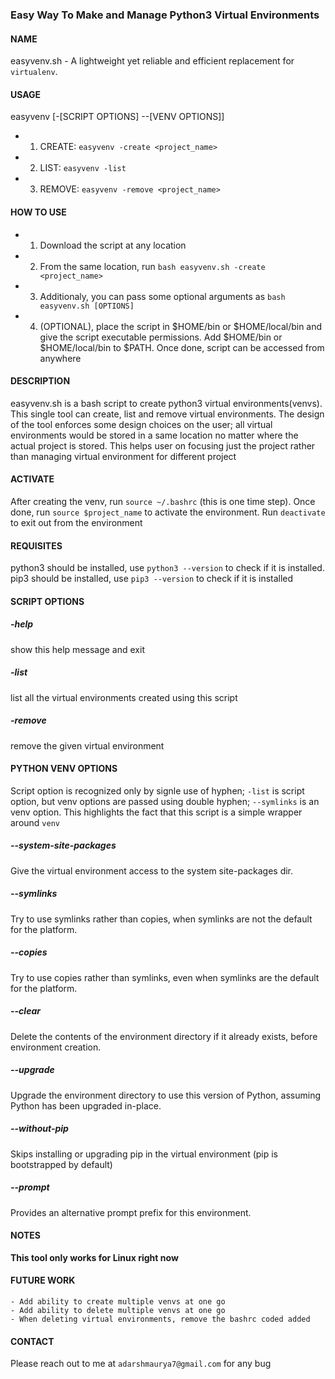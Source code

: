 ### Easy Way To Make and Manage Python3 Virtual Environments
#### NAME
easyvenv.sh - A lightweight yet reliable and efficient replacement for `virtualenv`.

#### USAGE
easyvenv [-[SCRIPT OPTIONS] --[VENV OPTIONS]]
- 1. CREATE: `easyvenv -create <project_name>`
- 2. LIST: `easyvenv -list`
- 3. REMOVE: `easyvenv -remove <project_name>`

#### HOW TO USE
- 1. Download the script at any location
- 2. From the same location, run `bash easyvenv.sh -create <project_name>`
- 3. Additionaly, you can pass some optional arguments as `bash easyvenv.sh [OPTIONS]`
- 4. (OPTIONAL), place the script in $HOME/bin or $HOME/local/bin and give the script executable permissions. Add $HOME/bin or $HOME/local/bin to $PATH. Once done, script can be accessed from anywhere

#### DESCRIPTION
easyvenv.sh is a bash script to create python3 virtual environments(venvs). This single tool can create, list and remove virtual environments. The design of the tool enforces some design choices on the user; all virtual environments would be stored in a same location no matter where the actual project is stored. This helps user on focusing just the project rather than managing virtual environment for different project


#### ACTIVATE
After creating the venv, run `source ~/.bashrc` (this is one time step). Once done, run `source $project_name` to activate the environment. Run `deactivate` to exit out from the environment

#### REQUISITES
python3 should be installed, use `python3 --version` to check if it is installed. pip3 should be installed, use `pip3 --version` to check if it is installed

#### SCRIPT OPTIONS

#####  -help
show this help message and exit

#####  -list
list all the virtual environments created using this script

##### -remove
remove the given virtual environment

#### PYTHON VENV OPTIONS
Script option is recognized only by signle use of hyphen; `-list` is script option, but venv options are passed using double hyphen; `--symlinks` is an venv option. This highlights the fact that this script is a simple wrapper around `venv`

#####  --system-site-packages
Give the virtual environment access to the system site-packages dir.

#####  --symlinks
Try to use symlinks rather than copies, when symlinks are not the default for the platform.

#####  --copies
Try to use copies rather than symlinks, even when symlinks are the default for the platform.

#####  --clear
Delete the contents of the environment directory if it already exists, before environment creation.

#####  --upgrade
Upgrade the environment directory to use this version of Python, assuming Python has been upgraded in-place.

#####  --without-pip
Skips installing or upgrading pip in the virtual environment (pip is bootstrapped by default)

#####  --prompt
Provides an alternative prompt prefix for this environment.

#### NOTES
**This tool only works for Linux right now**

#### FUTURE WORK
    - Add ability to create multiple venvs at one go
	- Add ability to delete multiple venvs at one go
	- When deleting virtual environments, remove the bashrc coded added

#### CONTACT
Please reach out to me at `adarshmaurya7@gmail.com` for any bug

